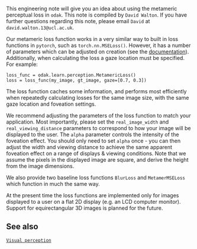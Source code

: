 This engineering note will give you an idea about using the metameric perceptual loss in `odak`. 
This note is compiled by `David Walton`. 
If you have further questions regarding this note, please email `David` at `david.walton.13@ucl.ac.uk`.

Our metameric loss function works in a very similar way to built in loss functions in `pytorch`, such as `torch.nn.MSELoss()`. 
However, it has a number of parameters which can be adjusted on creation (see the [documentation](odak/learn/perception/metameric_loss.md)). 
Additionally, when calculating the loss a gaze location must be specified. For example:

```
loss_func = odak.learn.perception.MetamericLoss()
loss = loss_func(my_image, gt_image, gaze=[0.7, 0.3])
```

The loss function caches some information, and performs most efficiently when repeatedly calculating losses for the same image size, with the same gaze location and foveation settings.

We recommend adjusting the parameters of the loss function to match your application. 
Most importantly, please set the `real_image_width` and `real_viewing_distance` parameters to correspond to how your image will be displayed to the user. 
The `alpha` parameter controls the intensity of the foveation effect. 
You should only need to set `alpha` once - you can then adjust the width and viewing distance to achieve the same apparent foveation effect on a range of displays & viewing conditions.
Note that we assume the pixels in the displayed image are square, and derive the height from the image dimensions.

We also provide two baseline loss functions `BlurLoss` and `MetamerMSELoss` which function in much the same way.

At the present time the loss functions are implemented only for images displayed to a user on a flat 2D display (e.g. an LCD computer monitor). 
Support for equirectangular 3D images is planned for the future.

## See also

[`Visual perception`](../perception.md)

